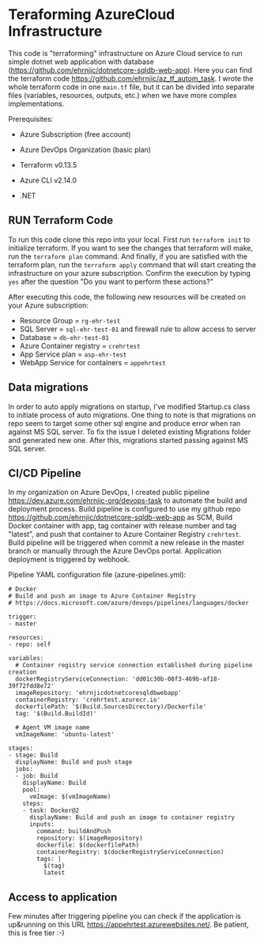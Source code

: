 # Teraforming AzureCloud Infrastructure

This code is "terraforming" infrastructure on Azure Cloud service to run simple dotnet web application with database (https://github.com/ehrnjic/dotnetcore-sqldb-web-app). Here you can find the terraform code https://github.com/ehrnjic/az_tf_autom_task. I wrote the whole terraform code in one `main.tf` file, but it can be divided into separate files (variables, resources, outputs, etc.) when we have more complex implementations.

Prerequisites:

- Azure Subscription (free account)

- Azure DevOps Organization (basic plan)

- Terraform v0.13.5

- Azure CLI v2.14.0

- .NET

## RUN Terraform Code 

To run this code clone this repo into your local. First run `terraform init` to initialize terraform. If you want to see the changes that terraform will make, run the `terraform plan` command. And finally, if you are satisfied with the terraform plan, run the `terraform apply` command that will start creating the infrastructure on your azure subscription. Confirm the execution by typing `yes` after the question "Do you want to perform these actions?"

After executing this code, the following new resources will be created on your Azure subscription:

- Resource Group = `rg-ehr-test` 
- SQL Server = `sql-ehr-test-01` and firewall rule to allow access to server
- Database = `db-ehr-test-01`
- Azure Container registry = `crehrtest`
- App Service plan = `asp-ehr-test`
- WebApp Service for containers = `appehrtest`

## Data migrations

In order to auto apply migrations on startup, I've modified Startup.cs class to initiate process of auto migrations. One thing to note is that migrations on repo seem to target some other sql engine and produce error when ran against MS SQL server. To fix the issue I deleted existing Migrations folder and generated new one. After this, migrations started passing against MS SQL server.

## CI/CD Pipeline

In my organization on Azure DevOps, I created public pipeline https://dev.azure.com/ehrnjic-org/devops-task to automate the build and deployment process. Build pipeline is configured to use my github repo https://github.com/ehrnjic/dotnetcore-sqldb-web-app as SCM, Build Docker container with app, tag container with release number and tag "latest", and push that container to Azure Container Registry `crehrtest`. Build pipeline will be triggered when commit a new release in the master branch or manually through the Azure DevOps portal. Application deployment is triggered by webhook.

Pipeline YAML configuration file (azure-pipelines.yml):

    # Docker
    # Build and push an image to Azure Container Registry
    # https://docs.microsoft.com/azure/devops/pipelines/languages/docker
    
    trigger:
    - master
    
    resources:
    - repo: self
    
    variables:
      # Container registry service connection established during pipeline creation
      dockerRegistryServiceConnection: 'dd01c30b-08f3-469b-af18-39f72fdd8e72'
      imageRepository: 'ehrnjicdotnetcoresqldbwebapp'
      containerRegistry: 'crehrtest.azurecr.io'
      dockerfilePath: '$(Build.SourcesDirectory)/Dockerfile'
      tag: '$(Build.BuildId)'
      
      # Agent VM image name
      vmImageName: 'ubuntu-latest'
    
    stages:
    - stage: Build
      displayName: Build and push stage
      jobs:  
      - job: Build
        displayName: Build
        pool:
          vmImage: $(vmImageName)
        steps:
        - task: Docker@2
          displayName: Build and push an image to container registry
          inputs:
            command: buildAndPush
            repository: $(imageRepository)
            dockerfile: $(dockerfilePath)
            containerRegistry: $(dockerRegistryServiceConnection)
            tags: |
              $(tag)
              latest


## Access to application
Few minutes after triggering pipeline you can check if the application is up&running on this URL https://appehrtest.azurewebsites.net/. Be patient, this is free tier :-)